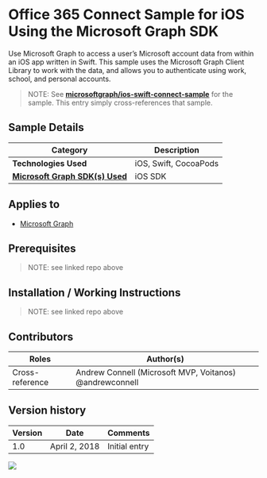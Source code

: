 # Office 365 Connect Sample for iOS Using the Microsoft Graph SDK

Use Microsoft Graph to access a user’s Microsoft account data from within an iOS app written in Swift. This sample uses the Microsoft Graph Client Library to work with the data, and allows you to authenticate using work, school, and personal accounts.

> NOTE: See **[microsoftgraph/ios-swift-connect-sample](https://github.com/microsoftgraph/ios-swift-connect-sample)** for the sample. This entry simply cross-references that sample.

## Sample Details

|               Category               |      Description      |
| ------------------------------------ | --------------------- |
| **Technologies Used**                | iOS, Swift, CocoaPods |
| **[Microsoft Graph SDK(s) Used][1]** | iOS SDK               |

## Applies to

* [Microsoft Graph](https://developer.microsoft.com/en-us/graph)

## Prerequisites

> NOTE: see linked repo above

## Installation / Working Instructions

> NOTE: see linked repo above

## Contributors

|      Roles      |                        Author(s)                        |
| --------------- | ------------------------------------------------------- |
| Cross-reference | Andrew Connell (Microsoft MVP, Voitanos) @andrewconnell |

## Version history

| Version |     Date      |   Comments    |
| ------- | ------------- | ------------- |
| 1.0     | April 2, 2018 | Initial entry |

[1]: https://developer.microsoft.com/en-us/graph/code-samples-and-sdks

![](https://telemetry.sharepointpnp.com/msgraph-community-samples/samples/ios-swift-connect)
